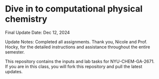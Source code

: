 # Dive in to computational physical chemistry

Final Update Date: Dec 12, 2024

Update Notes: Completed all assignments. Thank you, Nicole and Prof. Hocky, for the detailed instructions and assistance throughout the entire semester.

This repository contains the inputs and lab tasks for NYU-CHEM-GA-2671.
If you are in this class, you will fork this repository and pull the latest updates. 
